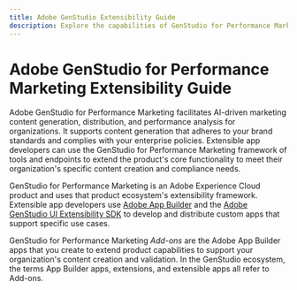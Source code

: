 ```yaml
---
title: Adobe GenStudio Extensibility Guide
description: Explore the capabilities of GenStudio for Performance Marketing extensibility framework.
---
```

# Adobe GenStudio for Performance Marketing Extensibility Guide

Adobe GenStudio for Performance Marketing facilitates AI-driven marketing content generation, distribution, and performance analysis for organizations. It supports content generation that adheres to your brand standards and complies with your enterprise policies. Extensible app developers can use the GenStudio for Performance Marketing framework of tools and endpoints to extend the product's core functionality to meet their organization's specific content creation and compliance needs.

GenStudio for Performance Marketing is an Adobe Experience Cloud product and uses that product ecosystem's extensibility framework. Extensible app developers use [Adobe App Builder](https://developer.adobe.com/app-builder/) and the [Adobe GenStudio UI Extensibility SDK](https://github.com/adobe/genstudio-uix-sdk)
to develop and distribute custom apps that support specific use cases.

GenStudio for Performance Marketing _Add-ons_ are the Adobe App Builder apps that you create to extend product capabilities to support your organization's content creation and validation. In the GenStudio ecosystem, the terms App Builder apps, extensions, and extensible apps all refer to Add-ons.
